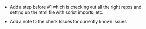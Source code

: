 * Add a step before #1 which is checking out all the right repos and setting up the html file with script imports, etc.

* Add a note to the check Issues for currently known issues